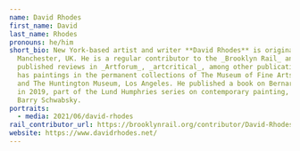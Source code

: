 ```yaml
---
name: David Rhodes
first_name: David
last_name: Rhodes
pronouns: he/him
short_bio: New York-based artist and writer **David Rhodes** is originally from
  Manchester, UK. He is a regular contributor to the _Brooklyn Rail_ and  has
  published reviews in _Artforum_, _artcritical_, among other publications. He
  has paintings in the permanent collections of The Museum of Fine Arts Houston
  and The Huntington Museum, Los Angeles. He published a book on Bernard Frize
  in 2019, part of the Lund Humphries series on contemporary painting, edited by
  Barry Schwabsky.
portraits:
  - media: 2021/06/david-rhodes
rail_contributor_url: https://brooklynrail.org/contributor/David-Rhodes
website: https://www.davidrhodes.net/
---
```

